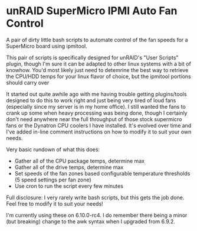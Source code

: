 # unRAID SuperMicro IPMI Auto Fan Control

A pair of dirty little bash scripts to automate control of the fan speeds for a SuperMicro board using ipmitool. 

This pair of scripts is specifically designed for unRAID's "User Scripts" plugin, though I'm sure it can be adapted to other linux systems with a bit of knowhow. You'd most likely just need to detemrine the best way to retrieve the CPU/HDD temps for your linux flavor of choice, but the ipmitool portions should carry over

It started out quite awhile ago with me having trouble getting plugins/tools designed to do this to work right and just being very tired of loud fans (especially since my server is in my home office). I still wanted the fans to crank up some when heavy processing was being done, though I certainly don't need anywhere near the full throughput of those stock supermicro fans or the Dynatron CPU coolers I have installed. It's evolved over time and I've added in-line comment instructions on how to modify it to suit your own needs.

Very basic rundown of what this does:
- Gather all of the CPU package temps, determine max
- Gather all of the drive temps, determine max
- Set speeds of the fan zones based configurable temperature thresholds (5 speed settings per fan zone)
- Use cron to run the script every few minutes

Full disclosure: I very rarely write bash scripts, but this gets the job done. Feel free to modify it to suit your needs!

I'm currently using these on 6.10.0-rc4. I do remember there being a minor (but breaking) change to the awk syntax when I upgraded from 6.9.2.
